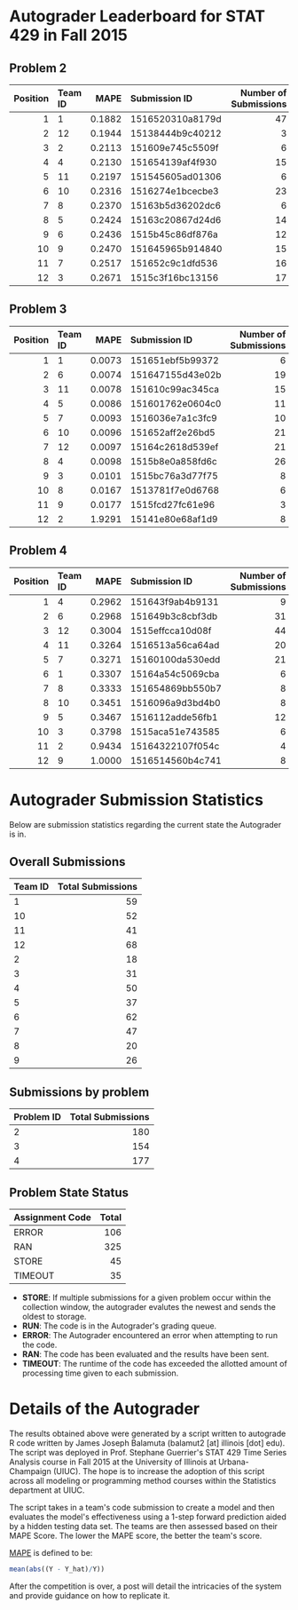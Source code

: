 Autograder Leaderboard for STAT 429 in Fall 2015
================================================

Problem 2
---------

|  Position| Team ID |    MAPE| Submission ID    |  Number of Submissions|
|---------:|:--------|-------:|:-----------------|----------------------:|
|         1| 1       |  0.1882| 1516520310a8179d |                     47|
|         2| 12      |  0.1944| 15138444b9c40212 |                      3|
|         3| 2       |  0.2113| 151609e745c5509f |                      6|
|         4| 4       |  0.2130| 151654139af4f930 |                     15|
|         5| 11      |  0.2197| 151545605ad01306 |                      6|
|         6| 10      |  0.2316| 1516274e1bcecbe3 |                     23|
|         7| 8       |  0.2370| 15163b5d36202dc6 |                      6|
|         8| 5       |  0.2424| 15163c20867d24d6 |                     14|
|         9| 6       |  0.2436| 1515b45c86df876a |                     12|
|        10| 9       |  0.2470| 151645965b914840 |                     15|
|        11| 7       |  0.2517| 151652c9c1dfd536 |                     16|
|        12| 3       |  0.2671| 1515c3f16bc13156 |                     17|

Problem 3
---------

|  Position| Team ID |    MAPE| Submission ID    |  Number of Submissions|
|---------:|:--------|-------:|:-----------------|----------------------:|
|         1| 1       |  0.0073| 151651ebf5b99372 |                      6|
|         2| 6       |  0.0074| 151647155d43e02b |                     19|
|         3| 11      |  0.0078| 151610c99ac345ca |                     15|
|         4| 5       |  0.0086| 151601762e0604c0 |                     11|
|         5| 7       |  0.0093| 1516036e7a1c3fc9 |                     10|
|         6| 10      |  0.0096| 151652aff2e26bd5 |                     21|
|         7| 12      |  0.0097| 15164c2618d539ef |                     21|
|         8| 4       |  0.0098| 1515b8e0a858fd6c |                     26|
|         9| 3       |  0.0101| 1515bc76a3d77f75 |                      8|
|        10| 8       |  0.0167| 1513781f7e0d6768 |                      6|
|        11| 9       |  0.0177| 1515fcd27fc61e96 |                      3|
|        12| 2       |  1.9291| 15141e80e68af1d9 |                      8|

Problem 4
---------

|  Position| Team ID |    MAPE| Submission ID    |  Number of Submissions|
|---------:|:--------|-------:|:-----------------|----------------------:|
|         1| 4       |  0.2962| 151643f9ab4b9131 |                      9|
|         2| 6       |  0.2968| 151649b3c8cbf3db |                     31|
|         3| 12      |  0.3004| 1515effcca10d08f |                     44|
|         4| 11      |  0.3264| 1516513a56ca64ad |                     20|
|         5| 7       |  0.3271| 15160100da530edd |                     21|
|         6| 1       |  0.3307| 15164a54c5069cba |                      6|
|         7| 8       |  0.3333| 151654869bb550b7 |                      8|
|         8| 10      |  0.3451| 1516096a9d3bd4b0 |                      8|
|         9| 5       |  0.3467| 1516112adde56fb1 |                     12|
|        10| 3       |  0.3798| 1515aca51e743585 |                      6|
|        11| 2       |  0.9434| 15164322107f054c |                      4|
|        12| 9       |  1.0000| 1516514560b4c741 |                      8|

Autograder Submission Statistics
================================

Below are submission statistics regarding the current state the Autograder is in.

Overall Submissions
-------------------

| Team ID |  Total Submissions|
|:--------|------------------:|
| 1       |                 59|
| 10      |                 52|
| 11      |                 41|
| 12      |                 68|
| 2       |                 18|
| 3       |                 31|
| 4       |                 50|
| 5       |                 37|
| 6       |                 62|
| 7       |                 47|
| 8       |                 20|
| 9       |                 26|

Submissions by problem
----------------------

| Problem ID |  Total Submissions|
|:-----------|------------------:|
| 2          |                180|
| 3          |                154|
| 4          |                177|

Problem State Status
--------------------

| Assignment Code |  Total|
|:----------------|------:|
| ERROR           |    106|
| RAN             |    325|
| STORE           |     45|
| TIMEOUT         |     35|

-   **STORE**: If multiple submissions for a given problem occur within the collection window, the autograder evalutes the newest and sends the oldest to storage.
-   **RUN**: The code is in the Autograder's grading queue.
-   **ERROR**: The Autograder encountered an error when attempting to run the code.
-   **RAN**: The code has been evaluated and the results have been sent.
-   **TIMEOUT**: The runtime of the code has exceeded the allotted amount of processing time given to each submission.

Details of the Autograder
=========================

The results obtained above were generated by a script written to autograde R code written by James Joseph Balamuta (balamut2 [at] illinois [dot] edu). The script was deployed in Prof. Stephane Guerrier's STAT 429 Time Series Analysis course in Fall 2015 at the University of Illinois at Urbana-Champaign (UIUC). The hope is to increase the adoption of this script across all modeling or programming method courses within the Statistics department at UIUC.

The script takes in a team's code submission to create a model and then evaluates the model's effectiveness using a 1-step forward prediction aided by a hidden testing data set. The teams are then assessed based on their MAPE Score. The lower the MAPE score, the better the team's score.

[MAPE](https://en.wikipedia.org/wiki/Mean_absolute_percentage_error) is defined to be:

``` r
mean(abs((Y - Y_hat)/Y))
```

After the competition is over, a post will detail the intricacies of the system and provide guidance on how to replicate it.
